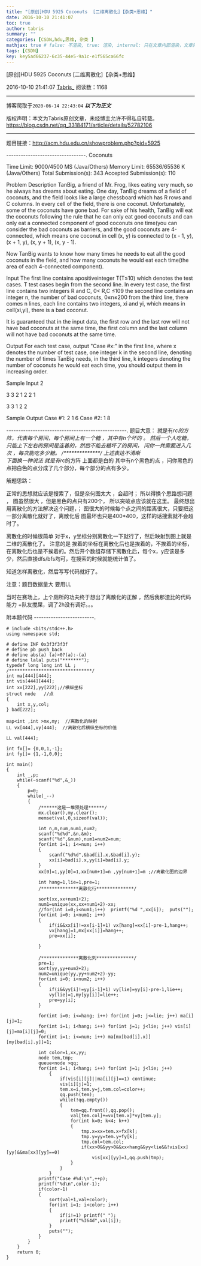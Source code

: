 ```yaml
---
title: "[原创]HDU 5925 Coconuts  [二维离散化]【杂类+思维】"
date: 2016-10-10 21:41:07
toc: true
author: tabris
summary: ""
categories: [CSDN,hdu,思维, 杂类 ]
mathjax: true # false: 不渲染, true: 渲染, internal: 只在文章内部渲染，文章列表中不渲染
tags: [CSDN]
key: key5ad66237-6c35-44e5-9a1c-e1f565ca66fc
---
```


[原创]HDU 5925 Coconuts  [二维离散化]【杂类+思维】

2016-10-10 21:41:07  [Tabris_](https://me.csdn.net/qq_33184171) 阅读数：1168

---

博客爬取于`2020-06-14 22:43:04`
***以下为正文***

版权声明：本文为Tabris原创文章，未经博主允许不得私自转载。
https://blog.csdn.net/qq_33184171/article/details/52782106

<!-- more -->

---

题目链接：http://acm.hdu.edu.cn/showproblem.php?pid=5925

---------------------------------.
Coconuts

Time Limit: 9000/4500 MS (Java/Others)    Memory Limit: 65536/65536 K (Java/Others)
Total Submission(s): 343    Accepted Submission(s): 110


Problem Description
TanBig, a friend of Mr. Frog, likes eating very much, so he always has dreams about eating. One day, TanBig dreams of a field of coconuts, and the field looks like a large chessboard which has R rows and C columns. In every cell of the field, there is one coconut. Unfortunately, some of the coconuts have gone bad. For sake of his health, TanBig will eat the coconuts following the rule that he can only eat good coconuts and can only eat a connected component of good coconuts one time(you can consider the bad coconuts as barriers, and the good coconuts are 4-connected, which means one coconut in cell (x, y) is connected to (x - 1, y), (x + 1, y), (x, y + 1), (x, y - 1).

Now TanBig wants to know how many times he needs to eat all the good coconuts in the field, and how many coconuts he would eat each time(the area of each 4-connected component).
 

Input
The first line contains apositiveinteger T(T≤10) which denotes the test cases. T test cases begin from the second line. In every test case, the first line contains two integers R and C, 0< R,C ≤109 the second line contains an integer n, the number of bad coconuts, 0≤n≤200 from the third line, there comes n lines, each line contains two integers, xi and yi, which means in cell(xi,yi), there is a bad coconut.

It is guaranteed that in the input data, the first row and the last row will not have bad coconuts at the same time, the first column and the last column will not have bad coconuts at the same time.
 

Output
For each test case, output "Case #x:" in the first line, where x denotes the number of test case, one integer k in the second line, denoting the number of times TanBig needs, in the third line, k integers denoting the number of coconuts he would eat each time, you should output them in increasing order.
 

Sample Input
2

3 3
2
1 2
2 1

3 3
1
2 2
 

Sample Output
Case #1:
2
1 6
Case #2:
1
8
 
 --------------------------------------------------.
 题目大意：
 就是有r*c的方阵，代表每个房间，每个房间上有一个糖 ，其中有n个坏的 。
 然后一个人吃糖，只能上下左右的房间是连着的，然后不能去糖坏了的房间，
 问你一共需要进入几次 ，每次能吃多少糖。
/**************/
上述表达不清晰  
下面换一种说法
就是有r*c的方阵  上面都是白的 其中有n个黑色的点  ，问你黑色的点把白色的点分成了几个部分，每个部分的点有多少。

解题思路：

正常的思想就应该是搜索了，但是奈何图太大 ，会超时；
所以得换个思路想问题 ，
图虽然很大 ，但是黑色的点只有200个，
所以突破点应该就在这里。
最终想出用离散化的方法解决这个问题，；
图很大的时候每个点之间的距离很大，只要把这一部分离散化就好了，离散化后 图最坏也只是400*400，这样的话搜索就不会超时了。

离散化的时候很简单 对于x，y坐标分别离散化一下就行了，然后映射到图上就是二维的离散化了。
注意的是  挨着的坐标在离散化后也是挨着的，不挨着的坐标，在离散化后也是不挨着的。然后开个数组存储下离散化后，每个x，y应该是多少，然后直接dfs/bfs均可，在搜索的时候就能统计值了。

知道怎样离散化，然后写写代码就好了。

注意：题目数据量大  要用LL


当时在赛场上，上个厕所的功夫终于想出了离散化的正解 ，然后我那渣比的代码能力 +队友搅屎，调了2h没有调好。。。



附本题代码
-------------------------.
```
# include <bits/stdc++.h>
using namespace std;

# define INF 0x3f3f3f3f
# define pb push_back
# define abs(a) (a)>0?(a):-(a)
# define lalal puts("*******");
typedef long long int LL ;
/*******************************/
int ma[444][444];
int vis[444][444];
int xx[222],yy[222];//横纵坐标
struct node   //点
{
    int x,y,col;
} bad[222];

map<int ,int >mx,my;  //离散化的映射
LL vx[444],vy[444];  //离散化后横纵坐标的价值

LL val[444];

int fx[]= {0,0,1,-1};
int fy[]= {1,-1,0,0};

int main()
{
    int _,p;
    while(~scanf("%d",&_))
    {
        p=0;
        while(_--)
        {
            /******这是一堆预处理******/
            mx.clear(),my.clear();
            memset(val,0,sizeof(val));

            int n,m,num,num1,num2;
            scanf("%d%d",&n,&m);
            scanf("%d",&num),num1=num2=num;
            for(int i=1; i<=num; i++)
            {
                scanf("%d%d",&bad[i].x,&bad[i].y);
                xx[i]=bad[i].x,yy[i]=bad[i].y;
            }
            xx[0]=1,yy[0]=1,xx[num+1]=n ,yy[num+1]=m ;//离散化图的边界

            int hang=1,lie=1,pre=1;
            /**************离散化行**************/

            sort(xx,xx+num1+2);
            num1=unique(xx,xx+num1+2)-xx;
            //for(int i=0;i<num1;i++)  printf("%d ",xx[i]);  puts("");
            for(int i=0; i<num1; i++)
            {
                if(i&&xx[i]!=xx[i-1]+1) vx[hang]=xx[i]-pre-1,hang++;
                vx[hang]=1,mx[xx[i]]=hang++;
                pre=xx[i];

            }

            /**************离散化列**************/
            pre=1;
            sort(yy,yy+num2+2);
            num2=unique(yy,yy+num2+2)-yy;
            for(int i=0; i<num2; i++)
            {
                if(i&&yy[i]!=yy[i-1]+1) vy[lie]=yy[i]-pre-1,lie++;
                vy[lie]=1,my[yy[i]]=lie++;
                pre=yy[i];
            }

            for(int i=0; i<=hang; i++) for(int j=0; j<=lie; j++) ma[i][j]=1;
            for(int i=1; i<hang; i++) for(int j=1; j<lie; j++) vis[i][j]=ma[i][j]=0;
            for(int i=1; i<=num; i++) ma[mx[bad[i].x]][my[bad[i].y]]=1;

            int color=1,xx,yy;
            node tem,tmp;
            queue<node >qq;
            for(int i=1; i<hang; i++) for(int j=1; j<lie; j++)
                {
                    if(vis[i][j]||ma[i][j]==1) continue;
                    vis[i][j]=1;
                    tem.x=i,tem.y=j,tem.col=color++;
                    qq.push(tem);
                    while(!qq.empty())
                    {
                        tem=qq.front(),qq.pop();
                        val[tem.col]+=vx[tem.x]*vy[tem.y];
                        for(int k=0; k<4; k++)
                        {
                            tmp.x=xx=tem.x+fx[k];
                            tmp.y=yy=tem.y+fy[k];
                            tmp.col=tem.col;
                            if(xx>0&&yy>0&&xx<hang&&yy<lie&&!vis[xx][yy]&&ma[xx][yy]==0)
                                vis[xx][yy]=1,qq.push(tmp);
                        }
                    }
                }
            printf("Case #%d:\n",++p);
            printf("%d\n",color-1);
            if(color-1)
            {
                sort(val+1,val+color);
                for(int i=1; i<color; i++)
                {
                    if(i!=1) printf(" ");
                    printf("%I64d",val[i]);
                }
                puts("");
            }
        }
    }
    return 0;
}


```
